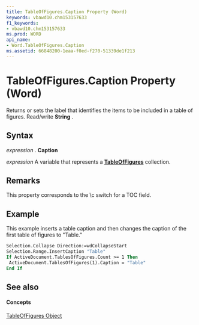 ```yaml
---
title: TableOfFigures.Caption Property (Word)
keywords: vbawd10.chm153157633
f1_keywords:
- vbawd10.chm153157633
ms.prod: WORD
api_name:
- Word.TableOfFigures.Caption
ms.assetid: 66848200-1eaa-f0ed-f270-51339de1f213
---
```



# TableOfFigures.Caption Property (Word)

Returns or sets the label that identifies the items to be included in a table of figures. Read/write  **String** .


## Syntax

 _expression_ . **Caption**

 _expression_ A variable that represents a **[TableOfFigures](tableoffigures-object-word.md)** collection.


## Remarks

This property corresponds to the \c switch for a TOC field.


## Example

This example inserts a table caption and then changes the caption of the first table of figures to "Table."


```vb
Selection.Collapse Direction:=wdCollapseStart 
Selection.Range.InsertCaption "Table" 
If ActiveDocument.TablesOfFigures.Count >= 1 Then 
 ActiveDocument.TablesOfFigures(1).Caption = "Table" 
End If
```


## See also


#### Concepts


[TableOfFigures Object](tableoffigures-object-word.md)

